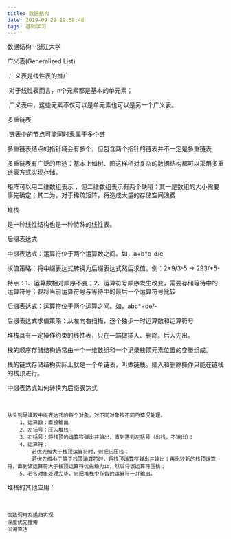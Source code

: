 ```yaml
---
title: 数据结构
date: 2019-09-29 19:58:48
tags: 基础学习
---
```




数据结构--浙江大学



<!--more-->



广义表(Generalized List)

​	广义表是线性表的推广

​	对于线性表而言，n个元素都是基本的单元素；

​	广义表中，这些元素不仅可以是单元素也可以是另一个广义表。

多重链表

​	链表中的节点可能同时隶属于多个链

​	多重链表结点的指针域会有多个，但包含两个指针的链表并不一定是多重链表

多重链表有广泛的用途：基本上如树、图这样相对复杂的数据结构都可以采用多重链表方式实现存储。

矩阵可以用二维数组表示 ，但二维数组表示有两个缺陷：其一是数组的大小需要事先确定；其二为，对于稀疏矩阵，将造成大量的存储空间浪费

堆栈

是一种线性结构也是一种特殊的线性表。

后缀表达式

中缀表达式：运算符位于两个运算数之间。如，a+b*c-d/e

求值策略：将中缀表达式转换为后缀表达式然后求值。例：2+9/3-5 -> 293/+5-

​	特点：1、运算数相对顺序不变；2、运算符号顺序发生改变，需要存储等待中的运算符号；要将当前运算符号与等待中的最后一个运算符号比较

后缀表达式：运算符位于两个运算之间。如，abc*+de/-

后缀表达式求值策略：从左向右扫描，逐个独步一时运算数和运算符号

堆栈具有一定操作约束的线性表，只在一端做插入、删除。后入先出。

栈的顺序存储结构通常由一个一维数组和一个记录栈顶元素位置的变量组成。

栈的链式存储结构实际上就是一个单链表，叫做链栈。插入和删除操作只能在链栈的栈顶进行。

中缀表达式如何转换为后缀表达式

​	

```
从头到尾读取中缀表达式的每个对象，对不同对象按不同的情况处理。
	1、运算数：直接输出
	2、左括号：压入堆栈；
	3、右括号：将栈顶的运算符弹出并输出，直到遇到左括号（出栈，不输出）；
	4、运算符：
		若优先级大于栈顶运算符时，则把它压栈；
		若优先级小于等于栈顶运算符时，将栈顶运算符弹出并输出；再比较新的栈顶运算符，直到该运算符大于栈顶运算符优先级为止，然后将该运算符压栈；
	5、若各对象处理完毕，则把堆栈中存留的运算符一并输出。
```

堆栈的其他应用：

​	

```
函数调用及递归实现
深度优先搜索
回溯算法
```


